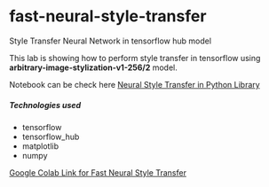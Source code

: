 # fast-neural-style-transfer

Style Transfer Neural Network in tensorflow hub model

This lab is showing how to perform style transfer in tensorflow using **arbitrary-image-stylization-v1-256/2** model.

Notebook can be check here [Neural Style Transfer in Python Library](./Neural_Style_Transfer_in_python_library.ipynb)

##### Technologies used

- tensorflow
- tensorflow_hub
- matplotlib
- numpy

[Google Colab Link for Fast Neural Style Transfer](https://colab.research.google.com/drive/14Bz3FBi_lH2Zvi1Ci2BChuHI76jfMIFu?usp=sharing)
